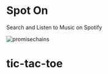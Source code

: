 # Spot On

Search and Listen to Music on Spotify

![promisechains](https://cloud.githubusercontent.com/assets/12203954/22628061/1fdaa7f8-eb9b-11e6-8b3e-b3aee81b27aa.gif)
# tic-tac-toe
